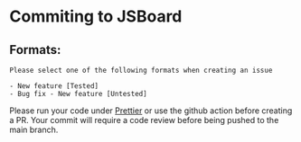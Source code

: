 # Commiting to JSBoard

## Formats:

    Please select one of the following formats when creating an issue

    - New feature [Tested]
    - Bug fix - New feature [Untested]

Please run your code under [Prettier](https://prettier.io) or use the github action before creating a PR.
Your commit will require a code review before being pushed to the main branch.

